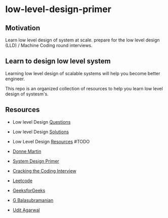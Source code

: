 # low-level-design-primer

## Motivation
 Learn low level design of system at scale.
 prepare for the low level design (LLD) / Machine Coding round interviews.

## Learn to design low level system
Learning low level design of scalable systems will help you become better engineer.

This repo is an organized collection of resources to help you learn low level design of systesm's.

## Resources
- Low level Design [Questions](https://github.com/prasadgujar/low-level-design-primer/blob/master/questions.md)
- Low level Design [Solutions](https://github.com/prasadgujar/low-level-design-primer/blob/master/solutions.md)
- Low Level Design [Resources](https://github.com/prasadgujar/low-level-design-primer/blob/master/resources.md) #TODO





- [Donne Martin](https://github.com/donnemartin/)
- [System Design Primer](https://github.com/donnemartin/system-design-primer)
- [Cracking the Coding Interview](https://www.careercup.com/)
- [Leetcode](https://leetcode.com/)
- [GeeksforGeeks](https://www.geeksforgeeks.org/)
- [G Balasubramanian](https://github.com/gopalbala)
- [Udit Agarwal](https://github.com/anomaly2104) 

